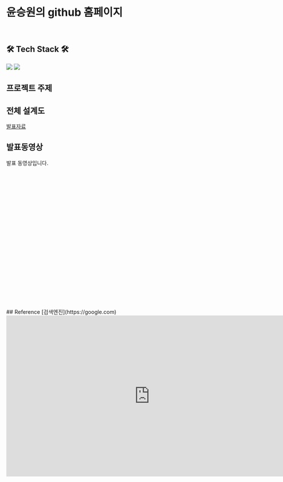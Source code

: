 
# 윤승원의  github 홈페이지
<br>
<h2>🛠 Tech Stack 🛠</h2>

<img src="https://img.shields.io/badge/Python-17447??&logoWidth=30&style=for-the-badge&logo=python&logoColor=white&fontcolor=white"/>
<img src="https://img.shields.io/badge/R-00599??&logoWidth=30&style=for-the-badge&logo=r&logoColor=white&fontcolor=white"/>
  

## 프로젝트 주제<br>

## 전체 설계도

[발표자료]()<br>
## 발표동영상
발표 동영상입니다.
<iframe id="ytplayer" type="text/html" width="640" height="360"
src="" frameborder="0"></iframe>
## Reference
[검색엔진](https://google.com)

<br>
<iframe width="758" height="426" src="https://www.youtube.com/embed/e6KLYDVecy0" frameborder="0" allow="accelerometer; autoplay; clipboard-write; encrypted-media; gyroscope; picture-in-picture" allowfullscreen></iframe>
